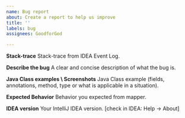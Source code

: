```yaml
---
name: Bug report
about: Create a report to help us improve
title: ''
labels: bug
assignees: GoodforGod

---
```


**Stack-trace**
Stack-trace from IDEA Event Log.


**Describe the bug**
A clear and concise description of what the bug is.


**Java Class examples \ Screenshots**
Java Class example (fields, annotations, method, type or what is applicable in a situation).


**Expected Behavior**
Behavior you expected from mapper.


**IDEA version**
Your IntelliJ IDEA version. [check in IDEA: Help -> About]
